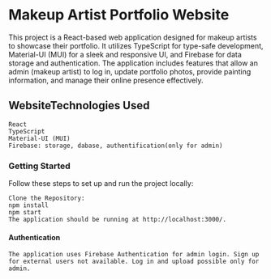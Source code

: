 # Makeup Artist Portfolio Website

This project is a React-based web application designed for makeup artists to showcase their portfolio. It utilizes TypeScript for type-safe development, Material-UI (MUI) for a sleek and responsive UI, and Firebase for data storage and authentication. The application includes features that allow an admin (makeup artist) to log in, update portfolio photos, provide painting information, and manage their online presence effectively.

## WebsiteTechnologies Used

    React
    TypeScript
    Material-UI (MUI)
    Firebase: storage, dabase, authentification(only for admin)

### Getting Started

Follow these steps to set up and run the project locally:

    Clone the Repository:
    npm install
    npm start
    The application should be running at http://localhost:3000/.

#### Authentication

    The application uses Firebase Authentication for admin login. Sign up for external users not available. Log in and upload possible only for admin.
